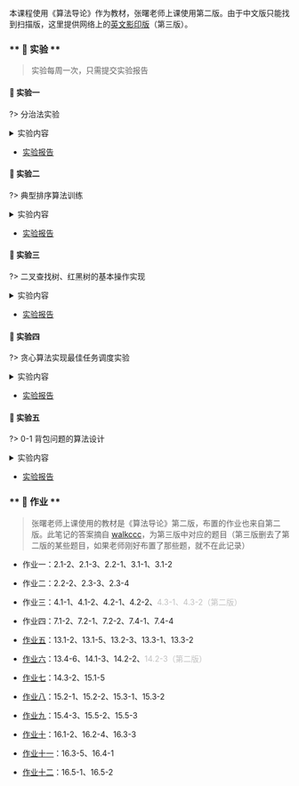 本课程使用《算法导论》作为教材，张曙老师上课使用第二版。由于中文版只能找到扫描版，这里提供网络上的[英文影印版](course/introduction-to-algorithms/introduction-to-algorithms-3rd.pdf ':ignore')（第三版）。


<!-- tabs:start -->

### ** 🔬 实验 **

> 实验每周一次，只需提交实验报告

#### 🔬 实验一

?> 分治法实验

<details>
<summary>实验内容</summary>

<!-- <iframe src="https://cdn.jsdelivr.net/gh/JingqingLin/Blog/docs/course/introduction-to-algorithms/lab-1-分治法实验.pdf" width="100%" height=500px>
浏览器不支持显示 PDF，请下载：
<a href="https://cdn.jsdelivr.net/gh/JingqingLin/Blog/docs/course/introduction-to-algorithms/lab-1-分治法实验.pdf">下载 PDF</a></iframe> -->

> ```pdf
> course/introduction-to-algorithms/lab-1-分治法实验.pdf
> ```

</details>

- [实验报告](course/introduction-to-algorithms/lab-1.md)

#### 🔬 实验二

?> 典型排序算法训练

<details>
<summary>实验内容</summary>

> ```pdf
> course/introduction-to-algorithms/lab-2-典型排序算法训练.pdf
> ```

</details>

- [实验报告](course/introduction-to-algorithms/lab-2.md)

#### 🔬 实验三

?> 二叉查找树、红黑树的基本操作实现

<details>
<summary>实验内容</summary>

> ```pdf
> course/introduction-to-algorithms/lab-3-二叉查找树、红黑树的基本操作实现.pdf
> ```

</details>

- [实验报告](course/introduction-to-algorithms/lab-3.md)

#### 🔬 实验四

?> 贪心算法实现最佳任务调度实验

<details>
<summary>实验内容</summary>

> ```pdf
> course/introduction-to-algorithms/lab-4-贪心算法实现最佳任务调度实验.pdf
> ```

</details>

- [实验报告](course/introduction-to-algorithms/lab-4.md)

#### 🔬 实验五

?> 0-1 背包问题的算法设计

<details>
<summary>实验内容</summary>

> ```pdf
> course/introduction-to-algorithms/lab-5-0-1-背包问题的算法设计.pdf
> ```

</details>

- [实验报告](course/introduction-to-algorithms/lab-5.md)

### ** 📝 作业 **

> 张曙老师上课使用的教材是《算法导论》第二版，布置的作业也来自第二版。此笔记的答案摘自 [walkccc](https://walkccc.github.io/CLRS/)，为第三版中对应的题目（第三版删去了第二版的某些题目，如果老师刚好布置了那些题，就不在此记录）

- 作业一：2.1-2、2.1-3、2.2-1、3.1-1、3.1-2

- 作业二：2.2-2、2.3-3、2.3-4

- 作业三：4.1-1、4.1-2、4.2-1、4.2-2、<font color=#C0C0C0>4.3-1、4.3-2（第二版）</font>

- 作业四：7.1-2、7.2-1、7.2-2、7.4-1、7.4-4

- [作业五](course/introduction-to-algorithms/task-5.md)：13.1-2、13.1-5、13.2-3、13.3-1、13.3-2

- [作业六](course/introduction-to-algorithms/task-6.md)：13.4-6、14.1-3、14.2-2、<font color=#C0C0C0>14.2-3（第二版）</font>

- [作业七](course/introduction-to-algorithms/task-7.md)：14.3-2、15.1-5

- [作业八](course/introduction-to-algorithms/task-8.md)：15.2-1、15.2-2、15.3-1、15.3-2

- [作业九](course/introduction-to-algorithms/task-9.md)：15.4-3、15.5-2、15.5-3

- [作业十](course/introduction-to-algorithms/task-10.md)：16.1-2、16.2-4、16.3-3

- [作业十一](course/introduction-to-algorithms/task-11.md)：16.3-5、16.4-1

- [作业十二](course/introduction-to-algorithms/task-12.md)：16.5-1、16.5-2

<!-- tabs:end -->
